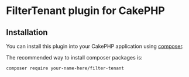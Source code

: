 # FilterTenant plugin for CakePHP

## Installation

You can install this plugin into your CakePHP application using [composer](https://getcomposer.org).

The recommended way to install composer packages is:

```
composer require your-name-here/filter-tenant
```
